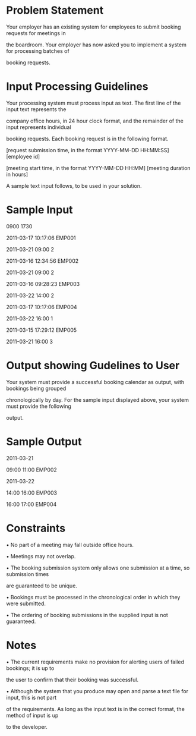 Problem Statement
=================



Your employer has an existing system for employees to submit booking requests for meetings in



the boardroom. Your employer has now asked you to implement a system for processing batches of



booking requests.



Input Processing Guidelines
===========================


Your processing system must process input as text. The first line of the input text represents the



company office hours, in 24 hour clock format, and the remainder of the input represents individual



booking requests. Each booking request is in the following format.



[request submission time, in the format YYYY-MM-DD HH:MM:SS] [employee id]



[meeting start time, in the format YYYY-MM-DD HH:MM] [meeting duration in hours]



A sample text input follows, to be used in your solution.



Sample Input
============



0900 1730



2011-03-17 10:17:06 EMP001



2011-03-21 09:00 2



2011-03-16 12:34:56 EMP002



2011-03-21 09:00 2



2011-03-16 09:28:23 EMP003



2011-03-22 14:00 2



2011-03-17 10:17:06 EMP004



2011-03-22 16:00 1



2011-03-15 17:29:12 EMP005



2011-03-21 16:00 3

Output showing Gudelines to User
================================

Your system must provide a successful booking calendar as output, with bookings being grouped



chronologically by day. For the sample input displayed above, your system must provide the following



output.



Sample Output
============



2011-03-21



09:00 11:00 EMP002



2011-03-22



14:00 16:00 EMP003



16:00 17:00 EMP004



Constraints
===========



• No part of a meeting may fall outside office hours.



• Meetings may not overlap.



• The booking submission system only allows one submission at a time, so submission times



are guaranteed to be unique.



• Bookings must be processed in the chronological order in which they were submitted.



• The ordering of booking submissions in the supplied input is not guaranteed.



Notes
=====


• The current requirements make no provision for alerting users of failed bookings; it is up to



the user to confirm that their booking was successful.



• Although the system that you produce may open and parse a text file for input, this is not part



of the requirements. As long as the input text is in the correct format, the method of input is up



to the developer.
